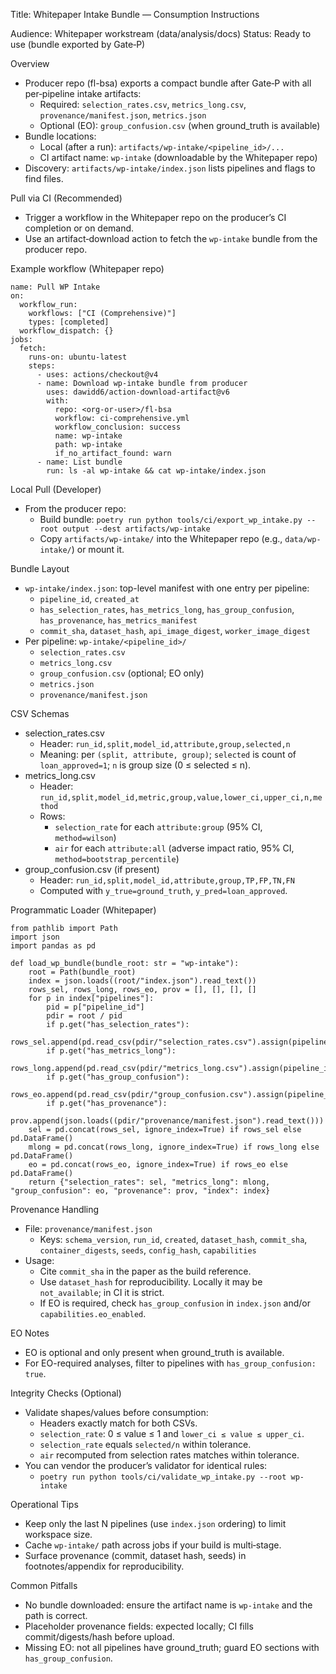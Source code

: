 Title: Whitepaper Intake Bundle — Consumption Instructions

Audience: Whitepaper workstream (data/analysis/docs)
Status: Ready to use (bundle exported by Gate‑P)

Overview
- Producer repo (fl-bsa) exports a compact bundle after Gate‑P with all per‑pipeline intake artifacts:
  - Required: `selection_rates.csv`, `metrics_long.csv`, `provenance/manifest.json`, `metrics.json`
  - Optional (EO): `group_confusion.csv` (when ground_truth is available)
- Bundle locations:
  - Local (after a run): `artifacts/wp-intake/<pipeline_id>/...`
  - CI artifact name: `wp-intake` (downloadable by the Whitepaper repo)
- Discovery: `artifacts/wp-intake/index.json` lists pipelines and flags to find files.

Pull via CI (Recommended)
- Trigger a workflow in the Whitepaper repo on the producer’s CI completion or on demand.
- Use an artifact‑download action to fetch the `wp-intake` bundle from the producer repo.

Example workflow (Whitepaper repo)
```
name: Pull WP Intake
on:
  workflow_run:
    workflows: ["CI (Comprehensive)"]
    types: [completed]
  workflow_dispatch: {}
jobs:
  fetch:
    runs-on: ubuntu-latest
    steps:
      - uses: actions/checkout@v4
      - name: Download wp-intake bundle from producer
        uses: dawidd6/action-download-artifact@v6
        with:
          repo: <org-or-user>/fl-bsa
          workflow: ci-comprehensive.yml
          workflow_conclusion: success
          name: wp-intake
          path: wp-intake
          if_no_artifact_found: warn
      - name: List bundle
        run: ls -al wp-intake && cat wp-intake/index.json
```

Local Pull (Developer)
- From the producer repo:
  - Build bundle: `poetry run python tools/ci/export_wp_intake.py --root output --dest artifacts/wp-intake`
  - Copy `artifacts/wp-intake/` into the Whitepaper repo (e.g., `data/wp-intake/`) or mount it.

Bundle Layout
- `wp-intake/index.json`: top-level manifest with one entry per pipeline:
  - `pipeline_id`, `created_at`
  - `has_selection_rates`, `has_metrics_long`, `has_group_confusion`, `has_provenance`, `has_metrics_manifest`
  - `commit_sha`, `dataset_hash`, `api_image_digest`, `worker_image_digest`
- Per pipeline: `wp-intake/<pipeline_id>/`
  - `selection_rates.csv`
  - `metrics_long.csv`
  - `group_confusion.csv` (optional; EO only)
  - `metrics.json`
  - `provenance/manifest.json`

CSV Schemas
- selection_rates.csv
  - Header: `run_id,split,model_id,attribute,group,selected,n`
  - Meaning: per `(split, attribute, group)`; `selected` is count of `loan_approved=1`; `n` is group size (0 ≤ selected ≤ n).
- metrics_long.csv
  - Header: `run_id,split,model_id,metric,group,value,lower_ci,upper_ci,n,method`
  - Rows:
    - `selection_rate` for each `attribute:group` (95% CI, `method=wilson`)
    - `air` for each `attribute:all` (adverse impact ratio, 95% CI, `method=bootstrap_percentile`)
- group_confusion.csv (if present)
  - Header: `run_id,split,model_id,attribute,group,TP,FP,TN,FN`
  - Computed with `y_true=ground_truth`, `y_pred=loan_approved`.

Programmatic Loader (Whitepaper)
```
from pathlib import Path
import json
import pandas as pd

def load_wp_bundle(bundle_root: str = "wp-intake"):
    root = Path(bundle_root)
    index = json.loads((root/"index.json").read_text())
    rows_sel, rows_long, rows_eo, prov = [], [], [], []
    for p in index["pipelines"]:
        pid = p["pipeline_id"]
        pdir = root / pid
        if p.get("has_selection_rates"):
            rows_sel.append(pd.read_csv(pdir/"selection_rates.csv").assign(pipeline_id=pid))
        if p.get("has_metrics_long"):
            rows_long.append(pd.read_csv(pdir/"metrics_long.csv").assign(pipeline_id=pid))
        if p.get("has_group_confusion"):
            rows_eo.append(pd.read_csv(pdir/"group_confusion.csv").assign(pipeline_id=pid))
        if p.get("has_provenance"):
            prov.append(json.loads((pdir/"provenance/manifest.json").read_text()))
    sel = pd.concat(rows_sel, ignore_index=True) if rows_sel else pd.DataFrame()
    mlong = pd.concat(rows_long, ignore_index=True) if rows_long else pd.DataFrame()
    eo = pd.concat(rows_eo, ignore_index=True) if rows_eo else pd.DataFrame()
    return {"selection_rates": sel, "metrics_long": mlong, "group_confusion": eo, "provenance": prov, "index": index}
```

Provenance Handling
- File: `provenance/manifest.json`
  - Keys: `schema_version`, `run_id`, `created`, `dataset_hash`, `commit_sha`, `container_digests`, `seeds`, `config_hash`, `capabilities`
- Usage:
  - Cite `commit_sha` in the paper as the build reference.
  - Use `dataset_hash` for reproducibility. Locally it may be `not_available`; in CI it is strict.
  - If EO is required, check `has_group_confusion` in `index.json` and/or `capabilities.eo_enabled`.

EO Notes
- EO is optional and only present when ground_truth is available.
- For EO-required analyses, filter to pipelines with `has_group_confusion: true`.

Integrity Checks (Optional)
- Validate shapes/values before consumption:
  - Headers exactly match for both CSVs.
  - `selection_rate`: 0 ≤ value ≤ 1 and `lower_ci ≤ value ≤ upper_ci`.
  - `selection_rate` equals `selected/n` within tolerance.
  - `air` recomputed from selection rates matches within tolerance.
- You can vendor the producer’s validator for identical rules:
  - `poetry run python tools/ci/validate_wp_intake.py --root wp-intake`

Operational Tips
- Keep only the last N pipelines (use `index.json` ordering) to limit workspace size.
- Cache `wp-intake/` path across jobs if your build is multi‑stage.
- Surface provenance (commit, dataset hash, seeds) in footnotes/appendix for reproducibility.

Common Pitfalls
- No bundle downloaded: ensure the artifact name is `wp-intake` and the path is correct.
- Placeholder provenance fields: expected locally; CI fills commit/digests/hash before upload.
- Missing EO: not all pipelines have ground_truth; guard EO sections with `has_group_confusion`.

